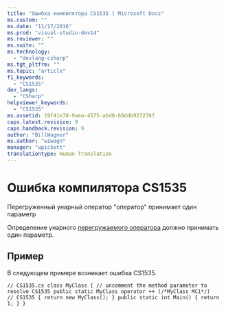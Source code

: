 ```yaml
---
title: "Ошибка компилятора CS1535 | Microsoft Docs"
ms.custom: ""
ms.date: "11/17/2016"
ms.prod: "visual-studio-dev14"
ms.reviewer: ""
ms.suite: ""
ms.technology: 
  - "devlang-csharp"
ms.tgt_pltfrm: ""
ms.topic: "article"
f1_keywords: 
  - "CS1535"
dev_langs: 
  - "CSharp"
helpviewer_keywords: 
  - "CS1535"
ms.assetid: 19f41e78-9aea-4575-abd0-60ddb927276f
caps.latest.revision: 9
caps.handback.revision: 9
author: "BillWagner"
ms.author: "wiwagn"
manager: "wpickett"
translationtype: Human Translation
---
```

# Ошибка компилятора CS1535
Перегруженный унарный оператор "оператор" принимает один параметр  
  
 Определение унарного [перегружаемого оператора](../../csharp/programming-guide/statements-expressions-operators/overloadable-operators.md) должно принимать один параметр.  
  
## Пример  
 В следующем примере возникает ошибка CS1535.  
  
```  
// CS1535.cs class MyClass { // uncomment the method parameter to resolve CS1535 public static MyClass operator ++ (/*MyClass MC1*/)   // CS1535 { return new MyClass(); } public static int Main() { return 1; } }  
```
